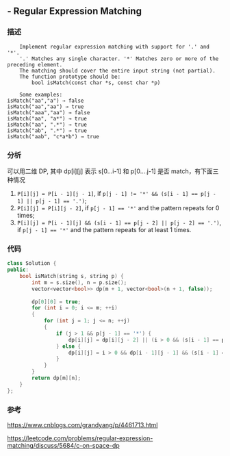 ## - Regular Expression Matching

### 描述

```
    Implement regular expression matching with support for '.' and '*'.
    '.' Matches any single character. '*' Matches zero or more of the preceding element.
    The matching should cover the entire input string (not partial).
    The function prototype should be:
        bool isMatch(const char *s, const char *p)
        
    Some examples:
isMatch("aa","a") → false
isMatch("aa","aa") → true
isMatch("aaa","aa") → false
isMatch("aa", "a*") → true
isMatch("aa", ".*") → true
isMatch("ab", ".*") → true
isMatch("aab", "c*a*b") → true
```

### 分析

可以用二维 DP, 其中 dp[i][j] 表示 s[0...i-1] 和 p[0....j-1] 是否 match，有下面三种情况

1. ``P[i][j] = P[i - 1][j - 1]``, if ``p[j - 1] != '*' && (s[i - 1] == p[j - 1] || p[j - 1] == '.')``;
2. ``P[i][j] = P[i][j - 2]``, if ``p[j - 1] == '*'`` and the pattern repeats for 0 times;
3. ``P[i][j] = P[i - 1][j] && (s[i - 1] == p[j - 2] || p[j - 2] == '.')``, if ``p[j - 1] == '*'`` and the pattern repeats for at least 1 times.

### 代码

```C++
class Solution {
public:
    bool isMatch(string s, string p) {
        int m = s.size(), n = p.size();
        vector<vector<bool>> dp(m + 1, vector<bool>(n + 1, false));
        
        dp[0][0] = true;
        for (int i = 0; i <= m; ++i) 
        {
            for (int j = 1; j <= n; ++j) 
            {
                if (j > 1 && p[j - 1] == '*') {
                    dp[i][j] = dp[i][j - 2] || (i > 0 && (s[i - 1] == p[j - 2] || p[j - 2] == '.') && dp[i - 1][j]);
                } else {
                    dp[i][j] = i > 0 && dp[i - 1][j - 1] && (s[i - 1] == p[j - 1] || p[j - 1] == '.');
                }
            }
        }
        return dp[m][n];
    }
};
```

### 参考

https://www.cnblogs.com/grandyang/p/4461713.html

https://leetcode.com/problems/regular-expression-matching/discuss/5684/c-on-space-dp



